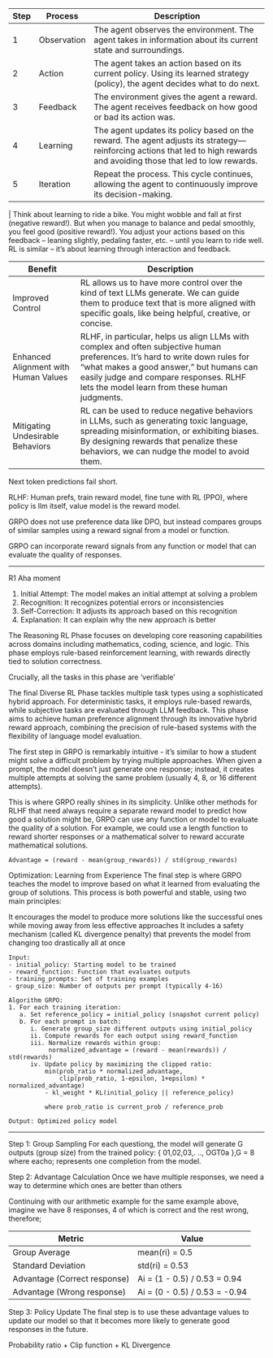 | Step | Process     | Description                                                                                                                                                               |
| ---- | ----------- | ------------------------------------------------------------------------------------------------------------------------------------------------------------------------- |
| 1    | Observation | The agent observes the environment. The agent takes in information about its current state and surroundings.                                                              |
| 2    | Action      | The agent takes an action based on its current policy. Using its learned strategy (policy), the agent decides what to do next.                                            |
| 3    | Feedback    | The environment gives the agent a reward. The agent receives feedback on how good or bad its action was.                                                                  |
| 4    | Learning    | The agent updates its policy based on the reward. The agent adjusts its strategy—reinforcing actions that led to high rewards and avoiding those that led to low rewards. |
| 5    | Iteration   | Repeat the process. This cycle continues, allowing the agent to continuously improve its decision-making.                                                                 |


| Think about learning to ride a bike. You might wobble and fall at first (negative reward!). But when you manage to balance and pedal smoothly, you feel good (positive reward!). You adjust your actions based on this feedback – leaning slightly, pedaling faster, etc. – until you learn to ride well. RL is similar – it’s about learning through interaction and feedback.



| Benefit                              | Description                                                                                                                                                                                                                                                          |
| ------------------------------------ | -------------------------------------------------------------------------------------------------------------------------------------------------------------------------------------------------------------------------------------------------------------------- |
| Improved Control                     | RL allows us to have more control over the kind of text LLMs generate. We can guide them to produce text that is more aligned with specific goals, like being helpful, creative, or concise.                                                                         |
| Enhanced Alignment with Human Values | RLHF, in particular, helps us align LLMs with complex and often subjective human preferences. It’s hard to write down rules for “what makes a good answer,” but humans can easily judge and compare responses. RLHF lets the model learn from these human judgments. |
| Mitigating Undesirable Behaviors     | RL can be used to reduce negative behaviors in LLMs, such as generating toxic language, spreading misinformation, or exhibiting biases. By designing rewards that penalize these behaviors, we can nudge the model to avoid them.                                    |


Next token predictions fail short.

RLHF: Human prefs, train reward model, fine tune with RL (PPO), where policy is llm itself, value model is the reward model.

GRPO does not use preference data like DPO, but instead compares groups of similar samples using a reward signal from a model or function.

GRPO can incorporate reward signals from any function or model that can evaluate the quality of responses.


-----


R1 Aha moment

1. Initial Attempt: The model makes an initial attempt at solving a problem
2. Recognition: It recognizes potential errors or inconsistencies
3. Self-Correction: It adjusts its approach based on this recognition
4. Explanation: It can explain why the new approach is better


The Reasoning RL Phase focuses on developing core reasoning capabilities across domains including mathematics, coding, science, and logic. This phase employs rule-based reinforcement learning, with rewards directly tied to solution correctness.

Crucially, all the tasks in this phase are ‘verifiable’

The final Diverse RL Phase tackles multiple task types using a sophisticated hybrid approach. For deterministic tasks, it employs rule-based rewards, while subjective tasks are evaluated through LLM feedback. This phase aims to achieve human preference alignment through its innovative hybrid reward approach, combining the precision of rule-based systems with the flexibility of language model evaluation.

The first step in GRPO is remarkably intuitive - it’s similar to how a student might solve a difficult problem by trying multiple approaches. When given a prompt, the model doesn’t just generate one response; instead, it creates multiple attempts at solving the same problem (usually 4, 8, or 16 different attempts).


This is where GRPO really shines in its simplicity. Unlike other methods for RLHF that need always require a separate reward model to predict how good a solution might be, GRPO can use any function or model to evaluate the quality of a solution. For example, we could use a length function to reward shorter responses or a mathematical solver to reward accurate mathematical solutions.


`Advantage = (reward - mean(group_rewards)) / std(group_rewards)`


Optimization: Learning from Experience
The final step is where GRPO teaches the model to improve based on what it learned from evaluating the group of solutions. This process is both powerful and stable, using two main principles:

It encourages the model to produce more solutions like the successful ones while moving away from less effective approaches
It includes a safety mechanism (called KL divergence penalty) that prevents the model from changing too drastically all at once


```text
Input: 
- initial_policy: Starting model to be trained
- reward_function: Function that evaluates outputs
- training_prompts: Set of training examples
- group_size: Number of outputs per prompt (typically 4-16)

Algorithm GRPO:
1. For each training iteration:
   a. Set reference_policy = initial_policy (snapshot current policy)
   b. For each prompt in batch:
      i. Generate group_size different outputs using initial_policy
      ii. Compute rewards for each output using reward_function
      iii. Normalize rewards within group:
           normalized_advantage = (reward - mean(rewards)) / std(rewards)
      iv. Update policy by maximizing the clipped ratio:
          min(prob_ratio * normalized_advantage, 
              clip(prob_ratio, 1-epsilon, 1+epsilon) * normalized_advantage)
          - kl_weight * KL(initial_policy || reference_policy)
          
          where prob_ratio is current_prob / reference_prob

Output: Optimized policy model
```



----
Step 1: Group Sampling
For each questiong, the model will generate G outputs (group size) from the trained policy: {
01,02,03,. .., OGT0a },G = 8 where eacho; represents one completion from the model.

Step 2: Advantage Calculation
Once we have multiple responses, we need a way to determine which ones are better than others

Continuing with our arithmetic example for the same example above, imagine we have 8 responses, 4 of which is correct and the rest wrong, therefore;

| Metric                        | Value                                 |
|-------------------------------|---------------------------------------|
| Group Average                 | mean(ri) = 0.5                        |
| Standard Deviation            | std(ri) = 0.53                        |
| Advantage (Correct response)  | Ai = (1 - 0.5) / 0.53 = 0.94          |
| Advantage (Wrong response)    | Ai = (0 - 0.5) / 0.53 = -0.94         |

Step 3: Policy Update
The final step is to use these advantage values to update our model so that it becomes more likely to generate good responses in the future.

Probability ratio + Clip function + KL Divergence